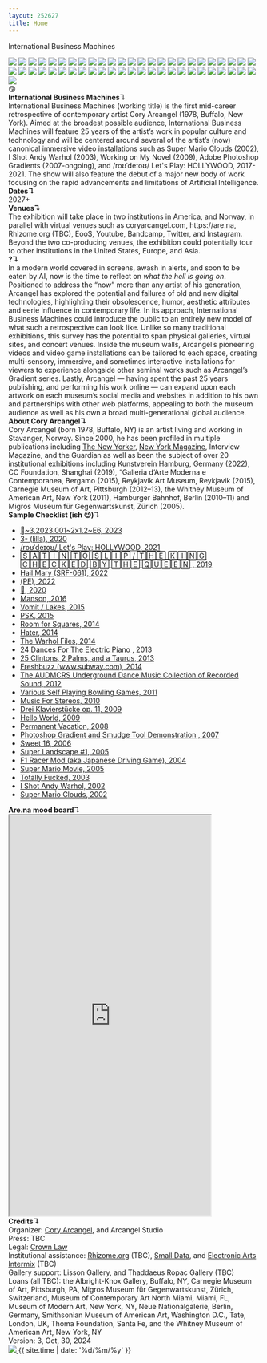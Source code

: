 ```yaml
---
layout: 252627
title: Home
---
```

International Business Machines
<br>
<div class="thumbs">
<a href="https://coryarcangel.com/shows/super-mario-movie"><img src="https://coryarcangel.com/assets/thumbs/DeitchProjects-NewYork-2005-01-install-4-database-ih-thumb.jpg"></a>
<a href="https://coryarcangel.com/shows/the-source"><img src="https://coryarcangel.com/assets/thumbs/the-source-nyabf-2015-09-install-8-website-EK-thumb.jpg"></a>
<a href="https://coryarcangel.com/shows/remind-me-tomorrow"><img src="https://coryarcangel.com/assets/thumbs/remind-me-tomorrow-2021-04-web-ih--ARwk-thumb.jpg"></a>
<a href="https://coryarcangel.com/things-i-made/2021-004"><img src="https://coryarcangel.com/assets/thumbs/rodeo-2021-004-web-ih--PIZX-thumb.jpg"></a>
<a href="https://coryarcangel.com/shows/speakers-going-hammer"><img src="https://coryar-thumb.jpgcangel.com/assets/thumbs/lisson-london-2011-10-install-3-database-KA-thumb.jpg"></a>
<a href="https://coryarcangel.com/shows/century-21"><img src="https://coryarcangel.com/assets/thumbs/c21-2021-03-web-za--PkPx-thumb.jpg"></a>
<a href="https://coryarcangel.com/shows/topline"><img src="https://coryarcangel.com/assets/thumbs/cc-foundation-topline-2019-XX-web-ih--AzKP-thumb.jpg"></a>
<a href="https://coryarcangel.com/things-i-made/2005-021-super-landscape-1"><img src="https://coryarcangel.com/assets/thumbs/super-landscape-2005-021-install-database-migros-unknown-thumb.jpg"></a>
<a href="https://coryarcangel.com/things-i-made/2018-121-untitled"><img src="https://coryarcangel.com/assets/thumbs/untitled-2018-121-db-ug--3efH-thumb.jpg"></a>
<a href="https://coryarcangel.com/things-i-made/2010-023-composition-7"><img src="https://coryarcangel.com/assets/thumbs/composition-7-2010-023-install-database-HBM-thumb.jpg"></a>
<a href="https://coryarcangel.com/shows/mig-29-soviet-fighter-plane-and-clouds"><img src="https://coryarcangel.com/assets/thumbs/Mig-29-Soviet-2005-03-install-database-08-thumb.jpg"></a>
<a href="https://coryarcangel.com/things-i-made/2017-042-photoshop-cs"><img src="https://coryarcangel.com/assets/thumbs/photoshop-cs-2017-042-database-02-thumb.jpg"></a>
<a href="https://coryarcangel.com/things-i-made/2016-076-currentmood"><img src="https://coryarcangel.com/assets/thumbs/currentmood-2016-076-database-dt--F7Kh-thumb.jpg"></a>
<a href="https://coryarcangel.com/things-i-made/2016-052-more-to-explore"><img src="https://coryarcangel.com/assets/thumbs/More-to-Explore-2016-052-database-ih-6-thumb.jpg"></a>
<a href="https://coryarcangel.com/things-i-made/2016-019-30-pour"><img src="https://coryarcangel.com/assets/thumbs/30-pour-2016-019-full-database-JH-thumb.jpg"></a>
<a href="https://coryarcangel.com/things-i-made/2014-040-gravers"><img src="https://coryarcangel.com/assets/thumbs/gravers-2014-040-full-Heart-01-database-SM-thumb.jpg"></a>
<a href="https://coryarcangel.com/shows/topline"><img src="https://coryarcangel.com/assets/thumbs/cc-foundation-topline-2019--web-ih--01Cu-thumb.jpg"></a>
<a href="https://coryarcangel.com/shows/back-off"><img src="https://coryarcangel.com/assets/thumbs/firstsite-2019-05-web-da--mKVx-thumb.jpg"></a>
<a href="https://coryarcangel.com/shows/be-the-first-of-your-friends"><img src="https://coryarcangel.com/assets/thumbs/espace-louis-vuitton-munich-2015-04-install-11-database-CK-thumb.jpg"></a>
<a href="https://coryarcangel.com/shows/this-is-all-so-crazy-everybody-seems-so-famous"><img src="https://coryarcangel.com/assets/thumbs/gamec-bergamo-2015-04-install-1-database-RM-thumb.jpg"></a>
<a href="https://coryarcangel.com/shows/this-is-all-so-crazy-everybody-seems-so-famous"><img src="https://coryarcangel.com/assets/thumbs/gamec-bergamo-2015-04-install-2-database-RM-thumb.jpg"></a>
<a href="https://coryarcangel.com/things-i-made/2015-022-trust-no-bitch"><img src="https://coryarcangel.com/assets/thumbs/trust-no-bitch-2015-022-detail-3-database-EK-thumb.jpg"></a>
<a href="https://coryarcangel.com/shows/acknowledgement-circulation-obscurity-system-ambience"><img src="https://coryarcangel.com/assets/thumbs/rhizome-2014-06-database-install-10-ih-thumb.jpg"></a>
<a href="https://coryarcangel.com/shows/tldr-new-york"><img src="https://coryarcangel.com/assets/thumbs/team-ny-2014-09-install-16-database-thumb.jpg"></a>
<a href="https://coryarcangel.com/things-i-made/2014-046-raw-youth"><img src="https://coryarcangel.com/assets/thumbs/raw-youth-2014-046-install-Heart-01-database-SM-thumb.jpg"></a>
<a href="https://coryarcangel.com/things-i-made/2012-117-express-yourself-clearly"><img src="https://coryarcangel.com/assets/thumbs/express-yourself-clearly-2012-117-full-database-Team-thumb.jpg"></a>
<a href="https://coryarcangel.com/shows/tldr-venice"><img src="https://coryarcangel.com/assets/thumbs/team-venice-2014-09-install-2-database-jm-thumb.jpg"></a>
<a href="https://coryarcangel.com/things-i-made/2014-024-the-warhol-files"><img src="https://coryarcangel.com/assets/thumbs/the-warhol-files-2014-024-digital-database-ih-thumb.jpg"></a>
<a href="https://coryarcangel.com/things-i-made/2013-198-photoshop-cs"><img src="https://coryarcangel.com/assets/thumbs/gradient-carpet-2013-198-install-Heart-01-database-SM-thumb.jpg"></a>
<a href="https://coryarcangel.com/shows/regarding-warhol"><img src="https://coryarcangel.com/assets/thumbs/Warhol-Pittsburgh-2013-02-install-05-database-Warhol_1-thumb.jpg"></a>
<a href="https://coryarcangel.com/shows/speakers-going-hammer"><img src="https://coryarcangel.com/assets/thumbs/lisson-london-2011-10-install-9-database-KA-thumb.jpg"></a>
<a href="https://coryarcangel.com/things-i-made/2011-081-timeless-standards"><img src="https://coryarcangel.com/assets/thumbs/timeless-standards-2011-081-full-cropped-database-KA-thumb.jpg"></a>
<a href="https://coryarcangel.com/things-i-made/2011-020-another-5-minute-romp-thru-the-ip"><img src="https://coryarcangel.com/assets/thumbs/romp-ip-2011-020-still-1-database-ih-thumb.jpg"></a>
<a href="https://coryarcangel.com/things-i-made/2011-009-various-self-playing-bowling-games"><img src="https://coryarcangel.com/assets/thumbs/BarbicanCurve-London-2011-02-install-4-database-EW-thumb.jpg"></a>
<a href="https://coryarcangel.com/things-i-made/2007-013-photoshop-gradient-and-smudge-tool-demonstration"><img src="https://coryarcangel.com/assets/thumbs/photoshop-smudge-2007-013-digital-database-ih-thumb.jpg"></a>
<a href="https://coryarcangel.com/things-i-made/2009-003-dreiklavierstucke-op-11"><img src="https://coryarcangel.com/assets/thumbs/drei-klavierstucke-2009-003-still-6-database-ih-thumb.jpg"></a>
<a href="https://coryarcangel.com/things-i-made/2009-036-hello-world"><img src="https://coryarcangel.com/assets/thumbs/hello-world-2009-036-digital-database-ih-thumb.jpg"></a>
<a href="https://coryarcangel.com/shows/flying-foxes"><img src="https://coryarcangel.com/assets/thumbs/flying-foxes-2022-011-web-fd--3CVG-thumb.jpg"></a>
<a href="https://coryarcangel.com/things-i-made/2010-021-bronzer-flash"><img src="https://coryarcangel.com/assets/thumbs/bronzer-flash-2010-021-disc-database-ih-thumb.jpg"></a>
<a href="https://coryarcangel.com/things-i-made/2010-045-photoshop-cs"><img src="https://coryarcangel.com/assets/thumbs/photoshop-2010-045-full-cropped-database-ropac-thumb.jpg"></a>
<a href="https://coryarcangel.com/things-i-made/2010-076-sports-products"><img src="https://coryarcangel.com/assets/thumbs/sports-products-2010-076-full-database-ropac_1-thumb.jpg"></a>
<a href="https://coryarcangel.com/things-i-made/2010-089-timeless-standards-4"><img src="https://coryarcangel.com/assets/thumbs/timeless-standards-2010-089-full-cropped-database-ropac-thumb.jpg"></a>
<a href="https://coryarcangel.com/shows/image-is-everything"><img src="https://coryarcangel.com/assets/thumbs/Ropac-Paris-2010-11-install-2-database-GR-thumb.jpg"></a>
<a href="https://coryarcangel.com/shows/sharjah-biennial-leaving-the-echo-chamber"><img src="https://coryarcangel.com/assets/thumbs/destroyed-jeans-2018-125-db-saf--wbBE-thumb.jpg"></a>
<a href="https://coryarcangel.com/things-i-made/2003-001-totally-fucked"><img src="https://coryarcangel.com/assets/thumbs/fucked-2003-001-still-2-database-ih-thumb.jpg"></a>
<a href="https://coryarcangel.com/things-i-made/2018-006-cats"><img src="https://coryarcangel.com/assets/thumbs/cats-2018-006-full-database-ih-1-1038-thumb.jpg"></a>
<a href="https://coryarcangel.com/things-i-made/2002-002-i-shot-andy-warhol"><img src="https://coryarcangel.com/assets/thumbs/i-shot-andy-2002-002-install-1-database-ih-thumb.jpg"></a>
<a href="https://coryarcangel.com/things-i-made/2004-002-f1-racer-mod"><img src="https://coryarcangel.com/assets/thumbs/f1-racer-2004-002-screen-shot-2-database-ih-thumb.jpg"></a>
<a href="https://coryarcangel.com/shows/liste"><img src="https://coryarcangel.com/assets/thumbs/Liste-2004-install-database-team-02-thumb.jpg"></a>
<a href="https://coryarcangel.com/things-i-made/2020-075"><img src="https://coryarcangel.com/assets/thumbs/rtyi-2020-075-web-ih--vLLX-thumb.jpg"></a>
<a href="https://coryarcangel.com/things-i-made/2022-057"><img src="https://coryarcangel.com/assets/thumbs/~3-2022-057-web-sa--0W0V-thumb.jpg"></a>
</div>
<div class="TXT">
😘
<br>
<b>International Business Machines</b>↴
<br>
International Business Machines (working title) is the first mid-career retrospective of contemporary artist Cory Arcangel (1978, Buffalo, New York). Aimed at the broadest possible audience, International Business Machines will feature 25 years of the artist’s work in popular culture and technology and will be centered around several of the artist’s (now) canonical immersive video installations such as Super Mario Clouds (2002), I Shot Andy Warhol (2003), Working on My Novel (2009), Adobe Photoshop Gradients (2007-ongoing), and /roʊˈdeɪoʊ/ Let's Play: HOLLYWOOD, 2017-2021. The show will also feature the debut of a major new body of work focusing on the rapid advancements and limitations of Artificial Intelligence.
<br>
<b>Dates↴</b>
<br>
2027+
<br>
<b>Venues↴</b>
<br>
The exhibition will take place in two institutions in America, and Norway, in parallel with virtual venues such as coryarcangel.com, https://are.na, Rhizome.org (TBC), EooS, Youtube, Bandcamp, Twitter, and Instagram. Beyond the two co-producing venues, the exhibition could potentially tour to other institutions in the United States, Europe, and Asia.
<br>
<b>?↴</b>
<br>
In a modern world covered in screens, awash in alerts, and soon to be eaten by AI, now is the time to reflect on <i>what the hell is going on</i>. Positioned to address the “now” more than any artist of his generation, Arcangel has explored the potential and failures of old and new digital technologies, highlighting their obsolescence, humor, aesthetic attributes and eerie influence in contemporary life. In its approach, International Business Machines could introduce the public to an entirely new model of what such a retrospective can look like. Unlike so many traditional exhibitions, this survey has the potential to span physical galleries, virtual sites, and concert venues. Inside the museum walls, Arcangel’s pioneering videos and video game installations can be tailored to each space, creating multi-sensory, immersive, and sometimes interactive installations for viewers to experience alongside other seminal works such as Arcangel’s Gradient series. Lastly, Arcangel — having spent the past 25 years publishing, and performing his work online — can expand upon each artwork on each museum’s social media and websites in addition to his own and partnerships with other web platforms, appealing to both the museum audience as well as his own a broad multi-generational global audience.
<br>
<b>About Cory Arcangel↴</b>
<br> 	
Cory Arcangel (born 1978, Buffalo, NY) is an artist living and working in Stavanger, Norway. Since 2000, he has been profiled in multiple publications including <a href="https://www.newyorker.com/magazine/2011/05/30/futurism">The New Yorker</a>, <a href="https://nymag.com/arts/art/features/cory-arcangel-2011-5/">New York Magazine</a>, Interview Magazine, and the Guardian as well as been the subject of over 20 institutional exhibitions including Kunstverein Hamburg, Germany (2022), CC Foundation, Shanghai (2019), “Galleria d‘Arte Moderna e Contemporanea, Bergamo (2015), Reykjavik Art Museum, Reykjavik (2015), Carnegie Museum of Art, Pittsburgh (2012–13), the Whitney Museum of American Art, New York (2011), Hamburger Bahnhof, Berlin (2010–11) and Migros Museum für Gegenwartskunst, Zürich (2005).
<br>
<b>Sample Checklist (ish 😉)↴</b>
<br>
<ul>
<li>
<a href="https://coryarcangel.com/things-i-made/2023-001">
~3.2023.001~2x1.2~E6, 2023
</a>
</li>
<li>
<a href="https://coryarcangel.com/things-i-made/2020-041-illa">
3- (lilla), 2020
</a>
</li>
<li>
<a href="https://coryarcangel.com/things-i-made/2017-006-rodeo-performance" style="pointer-events: none;">
/roʊˈdeɪoʊ/ Let's Play: HOLLYWOOD, 2021
</a>
</li>
<li>
<a href="https://coryarcangel.com/things-i-made/2019-063-satin-to-slip">
🅂🄰🅃🄸🄽 🅃🄾 🅂🄻🄸🄿 / 🅃🄷🄴 🄺🄸🄽🄶 🄲🄷🄴🄲🄺🄴🄳 🄱🅈 🅃🄷🄴 🅀🅄🄴🄴🄽 , 2019
</a>
</li>
<li>
<a href="https://coryarcangel.com/things-i-made/2022-015">
Hail Mary (SRF-061), 2022
</a>
</li>
<li>
<a href="https://coryarcangel.com/things-i-made/2022-047">
(PE), 2022
</a>
</li>
<li>
<a href="https://coryarcangel.com/things-i-made/2020-008-grin">
🤗, 2020
</a>
</li>
<li>
<a href="https://coryarcangel.com/things-i-made/2016-025-manson">
Manson, 2016
</a>
</li>
<li>
<a href="https://coryarcangel.com/things-i-made/2015-064-vomit-lakes">
Vomit / Lakes, 2015
</a>
</li>
<li>
<a href="https://coryarcangel.com/things-i-made/2014-146-psk">
PSK, 2015
</a>
</li>
<li>
<a href="https://coryarcangel.com/things-i-made/2014-121-room-for-squares">
Room for Squares, 2014
</a>
</li>
<li>
<a href="https://coryarcangel.com/things-i-made/2014-041-hater">
Hater, 2014
</a>
</li>
<li>
<a href="https://coryarcangel.com/things-i-made/2014-024-the-warhol-files">
The Warhol Files, 2014
</a>
</li>
<li>
<a href="https://coryarcangel.com/things-i-made/2013-218-24-dances-for-the-electric-piano">
24 Dances For The Electric Piano , 2013
</a>
</li>
<li>
<a href="https://coryarcangel.com/things-i-made/2013-206-25-clintons-2-palms-and-a-taurus">
25 Clintons, 2 Palms, and a Taurus, 2013
</a>
</li>
<li>
<a href="https://coryarcangel.com/things-i-made/2013-169-freshbuzz">
Freshbuzz (www.subway.com), 2014
</a>
</li>
<li>
<a href="https://coryarcangel.com/things-i-made/2011-156-audmcrs-installation">
The AUDMCRS Underground Dance Music Collection of Recorded Sound, 2012
</a>
</li>
<li>
<a href="https://coryarcangel.com/things-i-made/2011-009-various-self-playing-bowling-games">
Various Self Playing Bowling Games, 2011
</a>
</li>
<li>
<a href="https://coryarcangel.com/things-i-made/2010-025-music-for-stereos">
Music For Stereos, 2010
</a>
</li>
<li>
<a href="https://coryarcangel.com/things-i-made/2009-003-dreiklavierstucke-op-11">
Drei Klavierstücke op. 11, 2009
</a>
</li>
<li>
<a href="https://coryarcangel.com/things-i-made/2009-034-hello-world">
Hello World, 2009
</a>
</li>
<li>
<a href="https://coryarcangel.com/things-i-made/2008-003-permanent-vacation">
Permanent Vacation, 2008
</a>
</li>
<li>
<a href="https://coryarcangel.com/things-i-made/2007-013-photoshop-gradient-and-smudge-tool-demonstration">
Photoshop Gradient and Smudge Tool Demonstration , 2007
</a>
</li>
<li>
<a href="https://coryarcangel.com/things-i-made/2006-001-sweet16">
Sweet 16, 2006
</a>
</li>
<li>
<a href="https://coryarcangel.com/things-i-made/2005-021-super-landscape-1">
Super Landscape #1, 2005
</a>
</li>
<li>
<a href="https://coryarcangel.com/things-i-made/2004-002-f1-racer-mod">
F1 Racer Mod (aka Japanese Driving Game), 2004
</a>
</li>
<li>
<a href="https://coryarcangel.com/things-i-made/2005-001-super-mario-movie">
Super Mario Movie, 2005
</a>
</li>
<li>
<a href="https://coryarcangel.com/things-i-made/2003-001-totally-fucked">
Totally Fucked, 2003
</a>
</li>
<li>
<a href="https://coryarcangel.com/things-i-made/2002-002-i-shot-andy-warhol">
I Shot Andy Warhol, 2002
</a>
</li>
<li>
<a href="https://coryarcangel.com/things-i-made/2002-001-super-mario-clouds">
Super Mario Clouds, 2002
</a>
</li>
</ul> 
<b>Are.na mood board↴</b>
<br>
<iframe width="80%" height="800" src="https://www.are.na/share/wknGTTg" title="International Business Machines"></iframe>
<br>
<b>Credits↴</b>
<br>
Organizer: <a href="https://coryarcangel.com/">Cory Arcangel</a>, and Arcangel Studio<br>
Press: TBC<br>
Legal: <a href="https://crownlaw.se/">Crown Law</a><br>
Institutional assistance: <a href="https://rhizome.org">Rhizome.org</a> (TBC), <a href="https://smalldata.industries/">Small Data</a>, and <a href="https://eai.org">Electronic Arts Intermix</a> (TBC)<br>
Gallery support: Lisson Gallery, and Thaddaeus Ropac Gallery (TBC)
<br>
Loans (all TBC): the Albright-Knox Gallery, Buffalo, NY, Carnegie Museum of Art, Pittsburgh, PA, Migros Museum für Gegenwartskunst, Zürich, Switzerland, Museum of Contemporary Art North Miami, Miami, FL, Museum of Modern Art, New York, NY, Neue Nationalgalerie, Berlin, Germany, Smithsonian Museum of American Art, Washington D.C., Tate, London, UK, Thoma Foundation, Santa Fe, and the Whitney Museum of American Art, New York, NY
<br>
Version: 3, Oct, 30, 2024
<br>
</div>
<!-- <a href="{{ site.url }}"> -->
<a href="Cory-Arcangel-IBM-3.pdf">
<img src="{{ site.url }}/assets/print-icon.svg" class="fix_img"/>
</a>
{{ site.time | date: '%d/%m/%y' }}